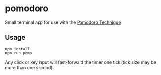 pomodoro
=========

Small terminal app for use with the [Pomodoro Technique](https://en.wikipedia.org/wiki/Pomodoro_Technique).

Usage
-------

    npm install
    npm run pomo

Any click or key input will fast-forward the timer one tick (tick size may be more than one second).
